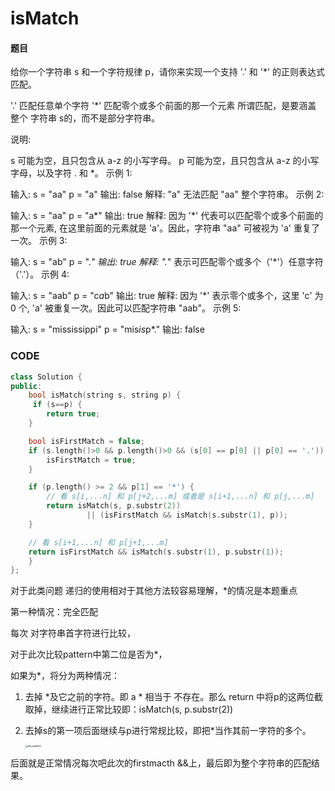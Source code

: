 # isMatch


#### 题目

给你一个字符串 s 和一个字符规律 p，请你来实现一个支持 '.' 和 '*' 的正则表达式匹配。

'.' 匹配任意单个字符
'*' 匹配零个或多个前面的那一个元素
所谓匹配，是要涵盖 整个 字符串 s的，而不是部分字符串。

说明:

s 可能为空，且只包含从 a-z 的小写字母。
p 可能为空，且只包含从 a-z 的小写字母，以及字符 . 和 *。
示例 1:

输入:
s = "aa"
p = "a"
输出: false
解释: "a" 无法匹配 "aa" 整个字符串。
示例 2:

输入:
s = "aa"
p = "a*"
输出: true
解释: 因为 '*' 代表可以匹配零个或多个前面的那一个元素, 在这里前面的元素就是 'a'。因此，字符串 "aa" 可被视为 'a' 重复了一次。
示例 3:

输入:
s = "ab"
p = ".*"
输出: true
解释: ".*" 表示可匹配零个或多个（'*'）任意字符（'.'）。
示例 4:

输入:
s = "aab"
p = "c*a*b"
输出: true
解释: 因为 '*' 表示零个或多个，这里 'c' 为 0 个, 'a' 被重复一次。因此可以匹配字符串 "aab"。
示例 5:

输入:
s = "mississippi"
p = "mis*is*p*."
输出: false

### CODE
```c++
class Solution {
public:
    bool isMatch(string s, string p) {
     if (s==p) {
        return true;
    }

    bool isFirstMatch = false;
    if (s.length()>0 && p.length()>0 && (s[0] == p[0] || p[0] == '.')) {
        isFirstMatch = true;
    }

    if (p.length() >= 2 && p[1] == '*') {
        // 看 s[i,...n] 和 p[j+2,...m] 或者是 s[i+1,...n] 和 p[j,...m]
        return isMatch(s, p.substr(2))
                 || (isFirstMatch && isMatch(s.substr(1), p));
    }

    // 看 s[i+1,...n] 和 p[j+1,...m]
    return isFirstMatch && isMatch(s.substr(1), p.substr(1));
    }
};
```

对于此类问题 递归的使用相对于其他方法较容易理解，*的情况是本题重点

第一种情况：完全匹配

每次 对字符串首字符进行比较，

对于此次比较pattern中第二位是否为*，

如果为*，将分为两种情况：

1. 去掉 *及它之前的字符。即 a * 相当于 不存在。那么  return 中将p的这两位截取掉，继续进行正常比较即：isMatch(s, p.substr(2))

2. 去掉s的第一项后面继续与p进行常规比较，即把*当作其前一字符的多个。

   <img src="https://tva1.sinaimg.cn/large/00831rSTly1gcmfgr5jiuj31440u0e83.jpg" alt="WechatIMG2" style="zoom: 25%;" />

后面就是正常情况每次吧此次的firstmacth &&上，最后即为整个字符串的匹配结果。